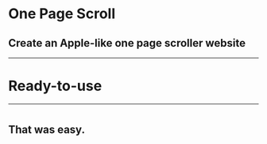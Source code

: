 

# One Page Scroll
## Create an Apple-like one page scroller website 

---

# Ready-to-use 

---

# 
## That was easy.
